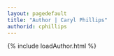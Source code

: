 ```yaml
---
layout: pagedefault
title: "Author | Caryl Phillips"
authorid: cphillips
---
```

{% include loadAuthor.html %}